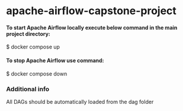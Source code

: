 # apache-airflow-capstone-project

#### To start Apache Airflow locally execute below command in the main project directory:

$ docker compose up

#### To stop Apache Airflow use command:

$ docker compose down

### Additional info

All DAGs should be automatically loaded from the dag folder

